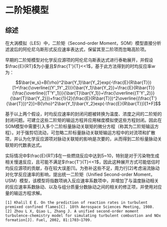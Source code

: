 # 二阶矩模型


## 综述

在大涡模拟（LES）中，二阶矩（Second-order Moment，SOM）模型直接分析滤波后的阿伦尼乌斯形式反应速率表达式，保留其至二阶项而忽略高阶项。

早期的二阶矩模型对化学反应源项的阿伦尼乌斯表达式进行泰勒展开，并假设$\frac{E}{RT}$为小量且$\frac{T'}{T}<<1$，基于此方法得到的时均反应率$w$为：

$$\bar{w_s}=B{\rho}^2\bar{Y_1}\bar{Y_2}exp(-\frac{E}{R\bar{T}})[1+\frac{\overline{(Y'_1Y'_2)}}{\bar{Y_1}\bar{Y_2}}+\frac{E}{R\bar{T}}(\frac{\overline{(T'Y'_1)}}{\bar{T}\bar{Y_1}}+\frac{\overline{(T'Y'_2)}}{\bar{T}\bar{Y_2}})+frac{1}{2}(\frac{E}{R\bar{T}})^2\overline{(\frac{T'}{\bar{T}})^2}]=B{\rho}^2\bar{Y_1}\bar{Y_2}exp(-\frac{E}{R\bar{T}})[1+F]$$

基于以上两个假设，时均反应速率的封闭问题被转换为温度、浓度之间的二阶矩的封闭问题。可建立这些二阶矩的输运方程并应用梯度模拟使这些方程封闭。因此在SOM模型中需要引入多个二阶标量脉动关联矩的微分方程（称其为二阶矩输运方程）。对于强剪切流动，可忽略二阶标量脉动关联矩输运方程中的对流项和扩散项，并认为化学反应源项对脉动关联矩的影响是次要的，从而得到二阶标量脉动关联矩的代数表达式。

实际情况中$\frac{E}{RT}$在一些燃烧反应中达到5~10，特别是对于污染物生成相关慢速反应，且可能不满足$\frac{T'}{T}<<1$，因此这种展开方式可能低估时均反应源项的贡献，存在较大误差[1]。为弥补这些不足，周力行[2]考虑湍流脉动对化学反应速率的影响，提出统一二阶矩（Unified Second-order Moment，USM）模型，该模型将指数项纳入反应速率系数项中，并增加了与温度脉动相关的反应速率系数脉动、以及与组分质量分数脉动之间的相关的修正项，并使用对应量的输运方程求解。



```参考文献
[1] Khalil E E. On the prediction of reaction rates in turbulent premixed confined flames[C]. 18th Aerospace Sciences Meeting, 1980.
[2] Zhou L X, Qiao L, Zhang J. A unified second-order moment turbulence-chemistry model for simulating turbulent combustion and NOx formation[J]. Fuel, 2002, 81:1703~1709.
```


